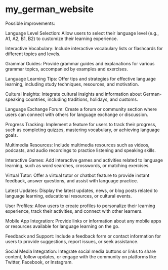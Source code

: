 # my_german_website
 
Possible improvements:

Language Level Selection: Allow users to select their language level (e.g., A1, A2, B1, B2) to customize their learning experience.

Interactive Vocabulary: Include interactive vocabulary lists or flashcards for different topics and levels.

Grammar Guides: Provide grammar guides and explanations for various grammar topics, accompanied by examples and exercises.

Language Learning Tips: Offer tips and strategies for effective language learning, including study techniques, resources, and motivation.

Cultural Insights: Integrate cultural insights and information about German-speaking countries, including traditions, holidays, and customs.

Language Exchange Forum: Create a forum or community section where users can connect with others for language exchange or discussion.

Progress Tracking: Implement a feature for users to track their progress, such as completing quizzes, mastering vocabulary, or achieving language goals.

Multimedia Resources: Include multimedia resources such as videos, podcasts, and audio recordings to practice listening and speaking skills.

Interactive Games: Add interactive games and activities related to language learning, such as word searches, crosswords, or matching exercises.

Virtual Tutor: Offer a virtual tutor or chatbot feature to provide instant feedback, answer questions, and assist with language practice.

Latest Updates: Display the latest updates, news, or blog posts related to language learning, educational resources, or cultural events.

User Profiles: Allow users to create profiles to personalize their learning experience, track their activities, and connect with other learners.

Mobile App Integration: Provide links or information about any mobile apps or resources available for language learning on the go.

Feedback and Support: Include a feedback form or contact information for users to provide suggestions, report issues, or seek assistance.

Social Media Integration: Integrate social media buttons or links to share content, follow updates, or engage with the community on platforms like Twitter, Facebook, or Instagram.